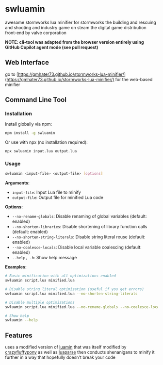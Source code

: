 # swluamin

awesome stormworks lua minifier for stormworks the building and rescuing and shooting and industry game on steam the digital game distribution front-end by valve corporation

**NOTE: cli-tool was adapted from the browser version entirely using GitHub Copilot agent mode (see pull request)**

## Web Interface

go to [https://gmhater73.github.io/stormworks-lua-minifier/](https://gmhater73.github.io/stormworks-lua-minifier/) for the web-based minifier

## Command Line Tool

### Installation

Install globally via npm:

```bash
npm install -g swluamin
```

Or use with npx (no installation required):

```bash
npx swluamin input.lua output.lua
```

### Usage

```bash
swluamin <input-file> <output-file> [options]
```

**Arguments:**
- `input-file`: Input Lua file to minify
- `output-file`: Output file for minified Lua code

**Options:**
- `--no-rename-globals`: Disable renaming of global variables (default: enabled)
- `--no-shorten-libraries`: Disable shortening of library function calls (default: enabled)
- `--no-shorten-string-literals`: Disable string literal reuse (default: enabled)
- `--no-coalesce-locals`: Disable local variable coalescing (default: enabled)
- `--help, -h`: Show help message

**Examples:**

```bash
# Basic minification with all optimizations enabled
swluamin script.lua minified.lua

# Disable string literal optimization (useful if you get errors)
swluamin script.lua minified.lua --no-shorten-string-literals

# Disable multiple optimizations
swluamin script.lua minified.lua --no-rename-globals --no-coalesce-locals

# Show help
swluamin --help
```

## Features

uses a modified version of [luamin](https://github.com/mathiasbynens/luamin) that was itself modified by [crazyfluffypony](https://lua.flaffipony.rocks/) as well as [luaparse](https://github.com/fstirlitz/luaparse) then conducts shenanigans to minify it further in a way that hopefully doesn't break your code
